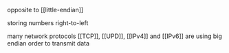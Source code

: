 opposite to [[little-endian]]

storing numbers right-to-left

many network protocols [[TCP]], [[UPD]], [[IPv4]] and [[IPv6]] are using big endian order to transmit data
